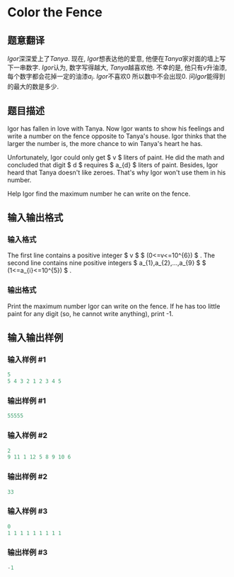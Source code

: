 # Color the Fence

## 题意翻译

$Igor$深深爱上了$Tanya$. 现在, $Igor$想表达他的爱意, 他便在$Tanya$家对面的墙上写下一串数字. $Igor$认为, 数字写得越大, $Tanya$越喜欢他. 不幸的是, 他只有$v$升油漆, 每个数字都会花掉一定的油漆$a_i$. $Igor$不喜欢$0$ 所以数中不会出现$0$. 问$Igor$能得到的最大的数是多少.

## 题目描述

Igor has fallen in love with Tanya. Now Igor wants to show his feelings and write a number on the fence opposite to Tanya's house. Igor thinks that the larger the number is, the more chance to win Tanya's heart he has.

Unfortunately, Igor could only get $ v $ liters of paint. He did the math and concluded that digit $ d $ requires $ a_{d} $ liters of paint. Besides, Igor heard that Tanya doesn't like zeroes. That's why Igor won't use them in his number.

Help Igor find the maximum number he can write on the fence.

## 输入输出格式

### 输入格式

The first line contains a positive integer $ v $ $ (0<=v<=10^{6}) $ . The second line contains nine positive integers $ a_{1},a_{2},...,a_{9} $ $ (1<=a_{i}<=10^{5}) $ .

### 输出格式

Print the maximum number Igor can write on the fence. If he has too little paint for any digit (so, he cannot write anything), print -1.

## 输入输出样例

### 输入样例 #1

```cpp
5
5 4 3 2 1 2 3 4 5

```
### 输出样例 #1

```cpp
55555

```
### 输入样例 #2

```cpp
2
9 11 1 12 5 8 9 10 6

```
### 输出样例 #2

```cpp
33

```
### 输入样例 #3

```cpp
0
1 1 1 1 1 1 1 1 1

```
### 输出样例 #3

```cpp
-1

```
